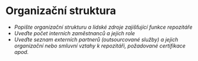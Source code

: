 
# Organizační struktura

- *Popište organizační strukturu a lidské zdroje zajišťující funkce repozitáře*
- *Uveďte počet interních zaměstnanců a jejich role*
- *Uveďte seznam externích partnerů (outsourcované služby) a jejich organizační nebo smluvní vztahy k repozitáři, požadované certifikace apod.*
